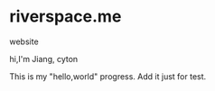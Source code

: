 # riverspace.me
website

hi,I'm Jiang, cyton

This is my "hello,world" progress.
Add it just for test.
